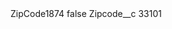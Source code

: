 <?xml version="1.0" encoding="UTF-8"?>
<CustomMetadata xmlns="http://soap.sforce.com/2006/04/metadata" xmlns:xsi="http://www.w3.org/2001/XMLSchema-instance" xmlns:xsd="http://www.w3.org/2001/XMLSchema">
    <label>ZipCode1874</label>
    <protected>false</protected>
    <values>
        <field>Zipcode__c</field>
        <value xsi:type="xsd:string">33101</value>
    </values>
</CustomMetadata>
